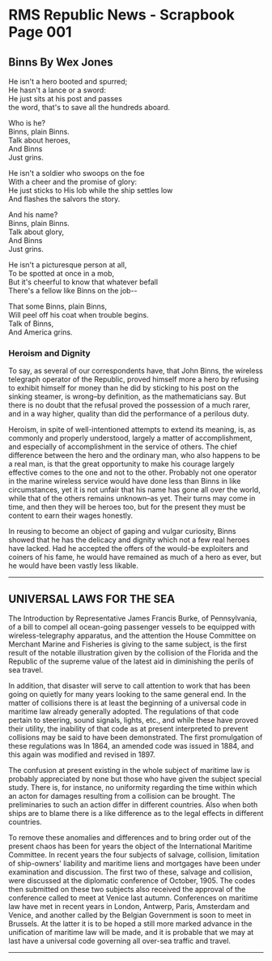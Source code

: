 # RMS Republic News - Scrapbook Page 001

## Binns By Wex Jones

He isn't a hero booted and spurred;  
He hasn't a lance or a sword:  
He just sits at his post and passes  
the word, that's to save all the hundreds aboard.

Who is he?  
Binns, plain Binns.  
Talk about heroes,  
And Binns  
Just grins.

He isn't a soldier who swoops on the foe  
With a cheer and the promise of glory:  
He just sticks to His lob while the ship settles low  
And flashes the salvors the story.

And his name?  
Binns, plain Binns.  
Talk about glory,  
And Binns  
Just grins.

He isn't a picturesque person at all,  
To be spotted at once in a mob,  
But it's cheerful to know that whatever befall  
There's a fellow like Binns on the job--

That some Binns, plain Binns,  
Will peel off his coat when trouble begins.  
Talk of Binns,  
And America grins.

### Heroism and Dignity

To say, as several of our correspondents have, that John Binns, the wireless telegraph operator of the Republic, proved himself more a hero by refusing to exhibit himself for money than he did by sticking to his post on the sinking steamer, is wrong–by definition, as the mathematicians say. But there is no doubt that the refusal proved the possession of a much rarer, and in a way higher, quality than did the performance of a perilous duty.

Heroism, in spite of well-intentioned attempts to extend its meaning, is, as commonly and properly understood, largely a matter of accomplishment, and especially of accomplishment in the service of others. The chief difference between the hero and the ordinary man, who also happens to be a real man, is that the great opportunity to make his courage largely effective comes to the one and not to the other. Probably not one operator in the marine wireless service would have done less than Binns in like circumstances, yet it is not unfair that his name has gone all over the world, while that of the others remains unknown–as yet. Their turns may come in time, and then they will be heroes too, but for the present they must be content to earn their wages honestly.

In reusing to become an object of gaping and vulgar curiosity, Binns showed that he has the delicacy and dignity which not a few real heroes have lacked. Had he accepted the offers of the would-be exploiters and coiners of his fame, he would have remained as much of a hero as ever, but he would have been vastly less likable.

---

## UNIVERSAL LAWS FOR THE SEA

The Introduction by Representative James Francis Burke, of Pennsylvania, of a bill to compel all ocean-going passenger vessels to be equipped with wireless-telegraphy apparatus, and the attention the House Committee on Merchant Marine and Fisheries is giving to the same subject, is the first result of the notable illustration given by the collision of the Florida and the Republic of the supreme value of the latest aid in diminishing the perils of sea travel.

In addition, that disaster will serve to call attention to work that has been going on quietly for many years looking to the same general end. In the matter of collisions there is at least the beginning of a universal code in maritime law already generally adopted. The regulations of that code pertain to steering, sound signals, lights, etc., and while these have proved their utility, the inability of that code as at present interpreted to prevent collisions may be said to have been demonstrated. The first promulgation of these regulations was In 1864, an amended code was issued in 1884, and this again was modified and revised in 1897.

The confusion at present existing in the whole subject of maritime law is probably appreciated by none but those who have given the subject special study. There is, for instance, no uniformity regarding the time within which an acton for damages resulting from a collision can be brought. The preliminaries to such an action differ in different countries. Also when both ships are to blame there is a like difference as to the legal effects in different countries.

To remove these anomalies and differences and to bring order out of the present chaos has been for years the object of the International Maritime Committee. In recent years the four subjects of salvage, collision, limitation of ship-owners' liability and maritime liens and mortgages have been under examination and discussion. The first two of these, salvage and collision, were discussed at the diplomatic conference of October, 1905. The codes then submitted on these two subjects also received the approval of the conference called to meet at Venice last autumn. Conferences on maritime law have met in recent years in London, Antwerp, Paris, Amsterdam and Venice, and another called by the Belgian Government is soon to meet in Brussels. At the latter it is to be hoped a still more marked advance in the unification of maritime law will be made, and it is probable that we may at last have a universal code governing all over-sea traffic and travel.

---
